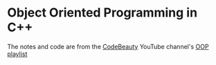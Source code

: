 # Object Oriented Programming in C++
The notes and code are from the [CodeBeauty](https://www.youtube.com/c/CodeBeauty) YouTube channel's [OOP playlist](https://www.youtube.com/watch?v=iVLQeWbgbXs&list=PL43pGnjiVwgTJg7uz8KUGdXRdGKE0W_jN)
